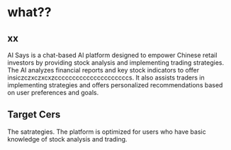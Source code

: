 #  what??

##  xx

AI Says is a chat-based AI platform designed to empower Chinese retail investors by providing stock analysis and implementing trading strategies. The AI analyzes financial reports and key stock indicators to offer insiczczxczxcxzcccccccccccccccccccccs. It also assists traders in implementing strategies and offers personalized recommendations based on user preferences and goals.

##  Target Cers

The satrategies. The platform is optimized for users who have basic knowledge of stock analysis and trading.

